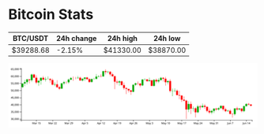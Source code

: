 # Bitcoin Stats

BTC/USDT|24h change|24h high|24h low|
|---|---|---|---|
|$39288.68|-2.15%|$41330.00|$38870.00|

<img src="./chart.svg">
